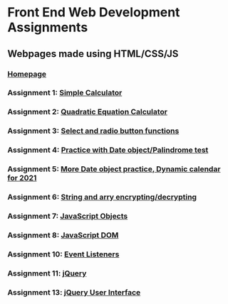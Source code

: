 # Front End Web Development Assignments
## Webpages made using HTML/CSS/JS
### [Homepage](https://hcrisp43.github.io/)
### Assignment 1: [Simple Calculator](https://hcrisp43.github.io/Assignment1/HunterCrisp_Assign01.html)
### Assignment 2: [Quadratic Equation Calculator](https://hcrisp43.github.io/Assignment2/HunterCrisp_Assign02.html)
### Assignment 3: [Select and radio button functions](https://hcrisp43.github.io/Assignment3/HunterCrisp_Assign03.html)
### Assignment 4: [Practice with Date object/Palindrome test](https://hcrisp43.github.io/Assignment4/HunterCrisp_Assign04.html)
### Assignment 5: [More Date object practice, Dynamic calendar for 2021](https://hcrisp43.github.io/Assignment5/HunterCrisp_Assign05.html)
### Assignment 6: [String and arry encrypting/decrypting](https://hcrisp43.github.io/Assignment6/HunterCrisp_Assign06.html)
### Assignment 7: [JavaScript Objects](https://hcrisp43.github.io/Assignment7/HunterCrisp_Assign07.html)
### Assignment 8: [JavaScript DOM](https://hcrisp43.github.io/Assignment9/HunterCrisp_Assign09.html)
### Assignment 10: [Event Listeners](https://hcrisp43.github.io/Assignment10/HunterCrispAssign10.html)
### Assignment 11: [jQuery](https://hcrisp43.github.io/Assignment11/HunterCrispAssign11.html)
### Assignment 13: [jQuery User Interface](https://hcrisp43.github.io/Assignment13/HunterCrispAssign13.html)
